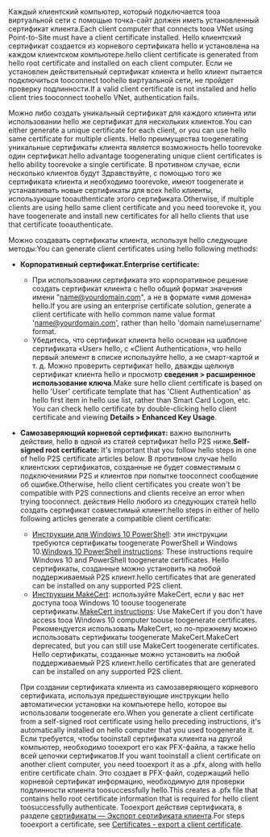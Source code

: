 <span data-ttu-id="c713b-101">Каждый клиентский компьютер, который подключается tooa виртуальной сети с помощью точка-сайт должен иметь установленный сертификат клиента.</span><span class="sxs-lookup"><span data-stu-id="c713b-101">Each client computer that connects tooa VNet using Point-to-Site must have a client certificate installed.</span></span> <span data-ttu-id="c713b-102">Hello клиентский сертификат создается из корневого сертификата hello и установлена на каждом клиентском компьютере.</span><span class="sxs-lookup"><span data-stu-id="c713b-102">hello client certificate is generated from hello root certificate and installed on each client computer.</span></span> <span data-ttu-id="c713b-103">Если не установлен действительный сертификат клиента и hello клиент пытается подключиться tooconnect toohello виртуальной сети, не пройдет проверку подлинности.</span><span class="sxs-lookup"><span data-stu-id="c713b-103">If a valid client certificate is not installed and hello client tries tooconnect toohello VNet, authentication fails.</span></span>

<span data-ttu-id="c713b-104">Можно либо создать уникальный сертификат для каждого клиента или использовании hello же сертификат для нескольких клиентов.</span><span class="sxs-lookup"><span data-stu-id="c713b-104">You can either generate a unique certificate for each client, or you can use hello same certificate for multiple clients.</span></span> <span data-ttu-id="c713b-105">Hello преимущества toogenerating уникальные сертификаты клиента является возможность hello toorevoke один сертификат.</span><span class="sxs-lookup"><span data-stu-id="c713b-105">hello advantage toogenerating unique client certificates is hello ability toorevoke a single certificate.</span></span> <span data-ttu-id="c713b-106">В противном случае, если несколько клиентов будут Здравствуйте, с помощью того же сертификата клиента и необходимо toorevoke, имеют toogenerate и устанавливать новые сертификаты для всех hello клиенты, использующие tooauthenticate этого сертификата.</span><span class="sxs-lookup"><span data-stu-id="c713b-106">Otherwise, if multiple clients are using hello same client certificate and you need toorevoke it, you have toogenerate and install new certificates for all hello clients that use that certificate tooauthenticate.</span></span>

<span data-ttu-id="c713b-107">Можно создавать сертификаты клиента, используя hello следующие методы:</span><span class="sxs-lookup"><span data-stu-id="c713b-107">You can generate client certificates using hello following methods:</span></span>

- <span data-ttu-id="c713b-108">**Корпоративный сертификат.**</span><span class="sxs-lookup"><span data-stu-id="c713b-108">**Enterprise certificate:**</span></span>

  - <span data-ttu-id="c713b-109">При использовании сертификата это корпоративное решение создать сертификат клиента с hello общий формат значения имени "name@yourdomain.com", а не в формате «имя домена» hello.</span><span class="sxs-lookup"><span data-stu-id="c713b-109">If you are using an enterprise certificate solution, generate a client certificate with hello common name value format 'name@yourdomain.com', rather than hello 'domain name\username' format.</span></span>
  - <span data-ttu-id="c713b-110">Убедитесь, что сертификат клиента hello основан на шаблоне сертификата «User» hello, с «Client Authentication», что hello первый элемент в списке используйте hello, а не смарт-картой и т. д. Можно проверить сертификат hello, дважды щелкнув сертификат клиента hello и просмотр **сведения > расширенное использование ключа**.</span><span class="sxs-lookup"><span data-stu-id="c713b-110">Make sure hello client certificate is based on hello 'User' certificate template that has 'Client Authentication' as hello first item in hello use list, rather than Smart Card Logon, etc. You can check hello certificate by double-clicking hello client certificate and viewing **Details > Enhanced Key Usage**.</span></span>

- <span data-ttu-id="c713b-111">**Самозаверяющий корневой сертификат:** важно выполнить действия, hello в одной из статей сертификат hello P2S ниже.</span><span class="sxs-lookup"><span data-stu-id="c713b-111">**Self-signed root certificate:** It's important that you follow hello steps in one of hello P2S certificate articles below.</span></span> <span data-ttu-id="c713b-112">В противном случае hello клиентских сертификатов, созданные не будет совместимым с подключениями P2S и клиентов при попытке tooconnect сообщение об ошибке.</span><span class="sxs-lookup"><span data-stu-id="c713b-112">Otherwise, hello client certificates you create won't be compatible with P2S connections and clients receive an error when trying tooconnect.</span></span> <span data-ttu-id="c713b-113">действия Hello любого из следующих статей hello создать сертификат совместимый клиент:</span><span class="sxs-lookup"><span data-stu-id="c713b-113">hello steps in either of hello following articles generate a compatible client certificate:</span></span> 

  * <span data-ttu-id="c713b-114">[Инструкции для Windows 10 PowerShell](../articles/vpn-gateway/vpn-gateway-certificates-point-to-site.md#clientcert): эти инструкции требуются сертификаты toogenerate PowerShell и Windows 10.</span><span class="sxs-lookup"><span data-stu-id="c713b-114">[Windows 10 PowerShell instructions](../articles/vpn-gateway/vpn-gateway-certificates-point-to-site.md#clientcert): These instructions require Windows 10 and PowerShell toogenerate certificates.</span></span> <span data-ttu-id="c713b-115">Hello сертификаты, созданные можно установить на любой поддерживаемый P2S клиент.</span><span class="sxs-lookup"><span data-stu-id="c713b-115">hello certificates that are generated can be installed on any supported P2S client.</span></span>
  * <span data-ttu-id="c713b-116">[Инструкции MakeCert](../articles/vpn-gateway/vpn-gateway-certificates-point-to-site-makecert.md): используйте MakeCert, если у вас нет доступа tooa Windows 10 toouse toogenerate сертификаты.</span><span class="sxs-lookup"><span data-stu-id="c713b-116">[MakeCert instructions](../articles/vpn-gateway/vpn-gateway-certificates-point-to-site-makecert.md): Use MakeCert if you don't have access tooa Windows 10 computer toouse toogenerate certificates.</span></span> <span data-ttu-id="c713b-117">Рекомендуется использовать MakeCert, но по-прежнему можно использовать сертификаты toogenerate MakeCert.</span><span class="sxs-lookup"><span data-stu-id="c713b-117">MakeCert deprecated, but you can still use MakeCert toogenerate certificates.</span></span> <span data-ttu-id="c713b-118">Hello сертификаты, созданные можно установить на любой поддерживаемый P2S клиент.</span><span class="sxs-lookup"><span data-stu-id="c713b-118">hello certificates that are generated can be installed on any supported P2S client.</span></span>

  <span data-ttu-id="c713b-119">При создании сертификата клиента из самозаверяющего корневого сертификата, используя предшествующие инструкции hello автоматически установки на компьютере hello, которое вы использовали toogenerate его.</span><span class="sxs-lookup"><span data-stu-id="c713b-119">When you generate a client certificate from a self-signed root certificate using hello preceding instructions, it's automatically installed on hello computer that you used toogenerate it.</span></span> <span data-ttu-id="c713b-120">Если требуется, чтобы tooinstall сертификата клиента на другой компьютер, необходимо tooexport его как PFX-файла, а также hello всей цепочки сертификатов.</span><span class="sxs-lookup"><span data-stu-id="c713b-120">If you want tooinstall a client certificate on another client computer, you need tooexport it as a .pfx, along with hello entire certificate chain.</span></span> <span data-ttu-id="c713b-121">Это создает в PFX-файл, содержащий hello корневой сертификат информацию, необходимую для проверки подлинности клиента toosuccessfully hello.</span><span class="sxs-lookup"><span data-stu-id="c713b-121">This creates a .pfx file that contains hello root certificate information that is required for hello client toosuccessfully authenticate.</span></span> <span data-ttu-id="c713b-122">Tooexport действия сертификата, в разделе [сертификаты — Экспорт сертификата клиента](../articles/vpn-gateway/vpn-gateway-certificates-point-to-site.md#clientexport).</span><span class="sxs-lookup"><span data-stu-id="c713b-122">For steps tooexport a certificate, see [Certificates - export a client certificate](../articles/vpn-gateway/vpn-gateway-certificates-point-to-site.md#clientexport).</span></span>
